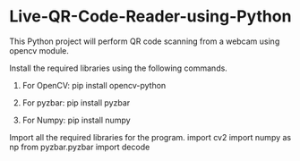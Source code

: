 # Live-QR-Code-Reader-using-Python
This Python project will perform QR code scanning from a webcam using opencv module.

Install the required libraries using the following commands.

1. For OpenCV:
pip install opencv-python

2. For pyzbar:
pip install pyzbar

3. For Numpy:
pip install numpy

Import all the required libraries for the program.
import cv2
import numpy as np
from pyzbar.pyzbar import decode
